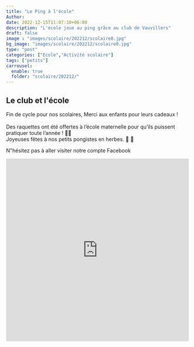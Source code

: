 ```yaml
---
title: "Le Ping à l'école"
Author: 
date: 2022-12-15T11:07:10+06:00
description: "L'école joue au ping grâce au club de Vauvillers"
draft: false
image : "images/scolaire/202212/scolaire0.jpg"
bg_image: "images/scolaire/202212/scolaire0.jpg"
type: "post"
categories: ["Ecole","Activité scolaire"]
tags: ["petits"]
carrousel:
  enable: true
  folder: "scolaire/202212/"
---
```


## Le club et l'école

Fin de cycle pour nos scolaires,
Merci aux enfants pour leurs cadeaux !
<br><br>
Des raquettes ont été offertes à l’école maternelle pour qu’ils puissent pratiquer toute l’année ! 🏓🏓<br>
Joyeuses fêtes à nos petits pongistes en herbes. 🌲 🎁

N"hésitez pas à aller visiter notre compte Facebook 
<iframe src="https://www.facebook.com/plugins/post.php?href=https%3A%2F%2Fwww.facebook.com%2Fvauvillers.tennisdetable%2Fposts%2Fpfbid0eBXgrXA8j1fth3FymZGPRLZdE78jychsp6C4TYQSmxF2JsmXi2m5XNSU3o2wFqDsl&show_text=true&width=500" width="500" height="500" style="border:none;overflow:hidden" scrolling="no" frameborder="0" allowfullscreen="true" allow="autoplay; clipboard-write; encrypted-media; picture-in-picture; web-share"></iframe>
